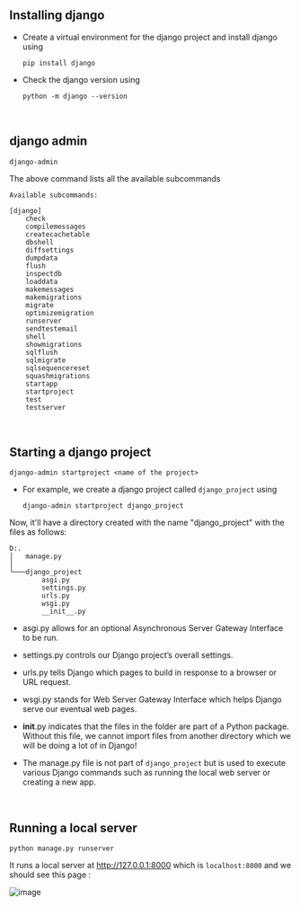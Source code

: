 
<br/>

## Installing django

- Create a virtual environment for the django project and install django using
	```
	pip install django
	```

- Check the django version using 
	```
	python -m django --version
	```

<br/>

## django admin

```
django-admin
```

The above command lists all the available subcommands
```
Available subcommands:

[django]
    check
    compilemessages
    createcachetable
    dbshell
    diffsettings
    dumpdata
    flush
    inspectdb
    loaddata
    makemessages
    makemigrations
    migrate
    optimizemigration
    runserver
    sendtestemail
    shell
    showmigrations
    sqlflush
    sqlmigrate
    sqlsequencereset
    squashmigrations
    startapp
    startproject
    test
    testserver
```


<br/>

## Starting a django project

```
django-admin startproject <name of the project>
```

- For example, we create a django project called `django_project` using 
	```
	django-admin startproject django_project
	```

Now, it'll have a directory created with the name "django_project" with the files as follows:

```
D:.
│   manage.py
│
└───django_project
        asgi.py
        settings.py
        urls.py
        wsgi.py
        __init__.py
```

- asgi.py allows for an optional Asynchronous Server Gateway Interface to be run.
- settings.py controls our Django project’s overall settings.
- urls.py tells Django which pages to build in response to a browser or URL request.
- wsgi.py stands for Web Server Gateway Interface which helps Django serve our eventual web pages.
- __init__.py indicates that the files in the folder are part of a Python package. Without this file, we cannot import files from another directory which we will be doing a lot of in Django!

- The manage.py file is not part of `django_project` but is used to execute various Django commands such as running the local web server or creating a new app.


<br/>

## Running a local server

```
python manage.py runserver
```

It runs a local server at http://127.0.0.1:8000 which is `localhost:8000` and we should see this page :

![image](./_assets/localhost.png)


<br/>
<br/>